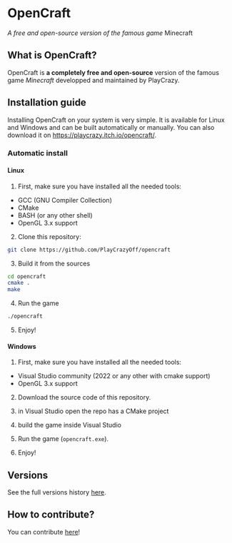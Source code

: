 # OpenCraft
*A free and open-source version of the famous game* Minecraft

## What is OpenCraft?
OpenCraft is **a completely free and open-source** version of the famous game *Minecraft* developped and maintained by PlayCrazy.

## Installation guide
Installing OpenCraft on your system is very simple. It is available for Linux and Windows and can be built automatically or manually. You can also download it on https://playcrazy.itch.io/opencraft/.

### Automatic install
#### Linux
1. First, make sure you have installed all the needed tools:
- GCC (GNU Compiler Collection)
- CMake
- BASH (or any other shell)
- OpenGL 3.x support

2. Clone this repository:
```bash
git clone https://github.com/PlayCrazyOff/opencraft
```

3. Build it from the sources
```bash
cd opencraft
cmake .
make
```

4. Run the game
```bash
./opencraft
```

5. Enjoy!

#### Windows
1. First, make sure you have installed all the needed tools:
- Visual Studio community (2022 or any other with cmake support)
- OpenGL 3.x support

2. Download the source code of this repository.

3. in Visual Studio open the repo has a CMake project

4. build the game inside Visual Studio

5. Run the game (`opencraft.exe`).

6. Enjoy!

## Versions
See the full versions history [here](HISTORY.md).

## How to contribute?
You can contribute [here](CONTRIBUTING.md)!
